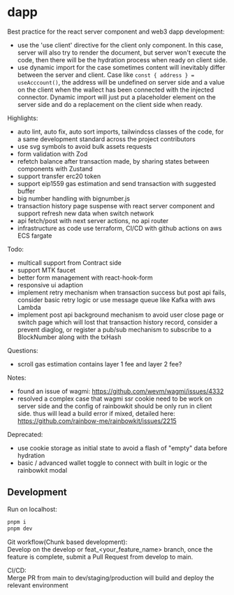 # dapp

Best practice for the react server component and web3 dapp development:
- use the 'use client' directive for the client only component.
  In this case, server will also try to render the document, but server won't execute the code, then there will be the hydration process when ready on client side.
- use dynamic import for the case sometimes content will inevitably differ between the server and client.
  Case like `const { address } = useAcccount()`, the address will be undefined on server side and a value on the client when the wallect has been connected with the injected connector.
  Dynamic import will just put a placeholder element on the server side and do a replacement on the client side when ready.

Highlights:
- auto lint, auto fix, auto sort imports, tailwindcss classes of the code, for a same development standard across the project contributors
- use svg symbols to avoid bulk assets requests
- form validation with Zod
- refetch balance after transaction made, by sharing states between components with Zustand
- support transfer erc20 token
- support eip1559 gas estimation and send transaction with suggested buffer
- big number handling with bignumber.js
- transaction history page suspense with react server component and support refresh new data when switch network
- api fetch/post with next server actions, no api router
- infrastructure as code use terraform, CI/CD with github actions on aws ECS fargate

Todo:
- multicall support from Contract side
- support MTK faucet
- better form management with react-hook-form
- responsive ui adaption
- implement retry mechanism when transaction success but post api fails, consider basic retry logic or use message queue like Kafka with aws Lambda
- implement post api background mechanism to avoid user close page or switch page which will lost that transaction history record, consider a prevent diaglog, or register a pub/sub mechanism to subscribe to a BlockNumber along with the txHash


Questions:
- scroll gas estimation contains layer 1 fee and layer 2 fee?

Notes:
- found an issue of wagmi: https://github.com/wevm/wagmi/issues/4332
- resolved a complex case that wagmi ssr cookie need to be work on server side and the config of rainbowkit should be only run in client side. thus will lead a build error if mixed, detailed here: https://github.com/rainbow-me/rainbowkit/issues/2215

Deprecated:
- use cookie storage as initial state to avoid a flash of "empty" data before hydration
- basic / advanced wallet toggle to connect with built in logic or the rainbowkit modal

## Development

Run on localhost:

```bash
pnpm i
pnpm dev
```

Git workflow(Chunk based development):  
Develop on the develop or feat_<your_feature_name> branch, once the feature is complete, submit a Pull Request from develop to main.

CI/CD:  
Merge PR from main to dev/staging/production will build and deploy the relevant environment
